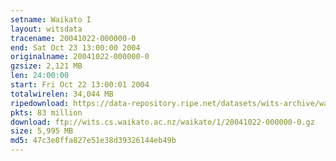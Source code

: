 ```yaml
---
setname: Waikato I
layout: witsdata
tracename: 20041022-000000-0
end: Sat Oct 23 13:00:00 2004
originalname: 20041022-000000-0
gzsize: 2,121 MB
len: 24:00:00
start: Fri Oct 22 13:00:01 2004
totalwirelen: 34,044 MB
ripedownload: https://data-repository.ripe.net/datasets/wits-archive/waikato/1/20041022-000000-0.gz
pkts: 83 million
download: ftp://wits.cs.waikato.ac.nz/waikato/1/20041022-000000-0.gz
size: 5,995 MB
md5: 47c3e8ffa827e51e38d39326144eb49b
---
```

